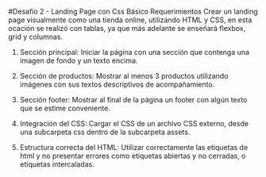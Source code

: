 #Desafío 2 - Landing Page con Css Básico
Requerimientos
Crear un landing page visualmente como una tienda online, utilizando HTML y CSS, en esta ocación se realizó con tablas, ya que más adelante se enseñará flexbox, grid y columnas.

1. Sección principal: Iniciar la página con una sección que contenga una imagen de
fondo y un texto encima.

2. Sección de productos: Mostrar al menos 3 productos utilizando imágenes con sus
textos descriptivos de acompañamiento.

3. Sección footer: Mostrar al final de la página un footer con algún texto que se estime
conveniente.

4. Integración del CSS: Cargar el CSS de un archivo CSS externo, desde una subcarpeta
css dentro de la subcarpeta assets.

5. Estructura correcta del HTML: Utilizar correctamente las etiquetas de html y no
presentar errores como etiquetas abiertas y no cerradas, o etiquetas intercaladas.
